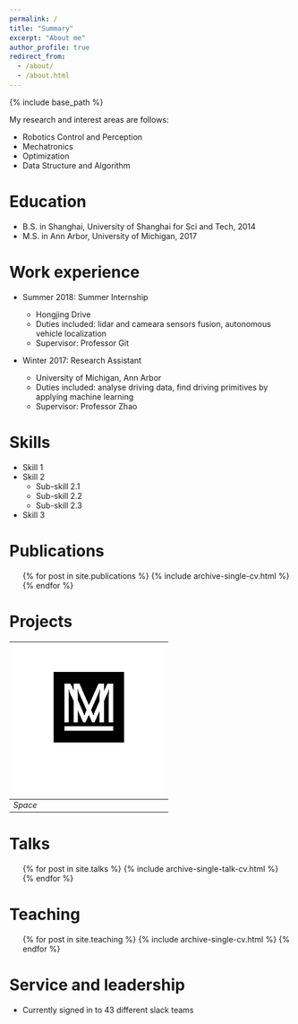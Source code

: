```yaml
---
permalink: /
title: "Summary"
excerpt: "About me"
author_profile: true
redirect_from: 
  - /about/
  - /about.html
---
```


{% include base_path %} 

My research and interest areas are follows:
* Robotics Control and Perception
* Mechatronics
* Optimization
* Data Structure and Algorithm

Education
======
* B.S. in Shanghai, University of Shanghai for Sci and Tech, 2014
* M.S. in Ann Arbor, University of Michigan, 2017

Work experience
======
* Summer 2018: Summer Internship
  * Hongjing Drive
  * Duties included: lidar and cameara sensors fusion, autonomous vehicle localization
  * Supervisor: Professor Git

* Winter 2017: Research Assistant
  * University of Michigan, Ann Arbor
  * Duties included: analyse driving data, find driving primitives by applying machine learning
  * Supervisor: Professor Zhao
  
Skills
======
* Skill 1
* Skill 2
  * Sub-skill 2.1
  * Sub-skill 2.2
  * Sub-skill 2.3
* Skill 3

Publications
======
  <ul>{% for post in site.publications %}
    {% include archive-single-cv.html %}
  {% endfor %}</ul>
 
Projects
======
| ![mstile-150x150.png](/images/mstile-150x150.png) |
|----| 
| *Space* |

Talks
======
  <ul>{% for post in site.talks %}
    {% include archive-single-talk-cv.html %}
  {% endfor %}</ul>
  
Teaching
======
  <ul>{% for post in site.teaching %}
    {% include archive-single-cv.html %}
  {% endfor %}</ul>
  
Service and leadership
======
* Currently signed in to 43 different slack teams
